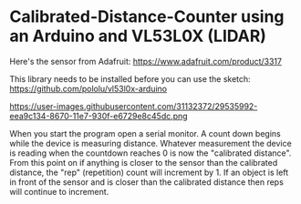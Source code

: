 # Calibrated-Distance-Counter using an Arduino and VL53L0X (LIDAR)
Here's the sensor from Adafruit: https://www.adafruit.com/product/3317

This library needs to be installed before you can use the sketch: https://github.com/pololu/vl53l0x-arduino

https://user-images.githubusercontent.com/31132372/29535992-eea9c134-8670-11e7-930f-e6729e8c45dc.png

When you start the program open a serial monitor. A count down begins while the device is measuring distance. Whatever measurement the device is reading when the countdown reaches 0 is now the "calibrated distance". From this point on if anything is closer to the sensor than the calibrated distance, the "rep" (repetition) count will increment by 1. If an object is left in front of the sensor and is closer than the calibrated distance then reps will continue to increment.
